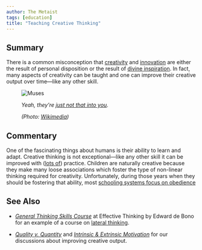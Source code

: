```yaml
---
author: The Metaist
tags: [education]
title: "Teaching Creative Thinking"
---
```


## Summary

<div class="entry-summary" markdown="1">

There is a common misconception that [creativity][wiki-1] and
[innovation][wiki-2] are either the result of personal disposition
or the result of [divine inspiration][wiki-3]. In fact, many
aspects of creativity can be taught and one can improve their
creative output over time&mdash;like any other skill.

</div>

[wiki-1]: http://en.wikipedia.org/wiki/Creativity
[wiki-2]: http://en.wikipedia.org/wiki/Innovation
[wiki-3]: http://en.wikipedia.org/wiki/Muse

<figure markdown="1">

![Muses]({{thumbnail}})

<figcaption markdown="1">

_Yeah, they're [just not that into you](http://www.imdb.com/title/tt1001508/)._

  <address markdown="1">

(Photo: [Wikimedia](http://commons.wikimedia.org/wiki/File:Muses_sarcophagus_Louvre_MR880.jpg))</address>

</figcaption>
</figure><!--more-->

## Commentary

One of the fascinating things about humans is their ability to learn and adapt.
Creative thinking is not exceptional&mdash;like any other skill it can be
improved with ([lots of][meta-1]) practice. Children are naturally creative
because they make many loose associations which foster the type of non-linear
thinking required for creativity. Unfortunately, during those years when they
should be fostering that ability, most
[schooling systems focus on obedience][meta-3]

## See Also

- <cite>[General Thinking Skills Course][link-1]</cite>
  at <span class="vcard org fn">Effective Thinking</span>
  by Edward de Bono for an example of a course on [lateral thinking][wiki-4].

- <cite>[Quality v. Quantity][meta-1]</cite>
  and <cite>[Intrinsic & Extrinsic Motivation][meta-2]</cite>
  for our discussions about improving creative output.

[link-1]: http://www.edwdebono.com/course/index.htm
[wiki-4]: http://en.wikipedia.org/wiki/Lateral_thinking
[meta-1]: /blog/2011/09/quality-quantity.html
[meta-2]: /blog/2009/12/intrinsic-v-extrinsic-motivation.html
[meta-3]: /blog/2012/04/review-stop-stealing-dreams.html
